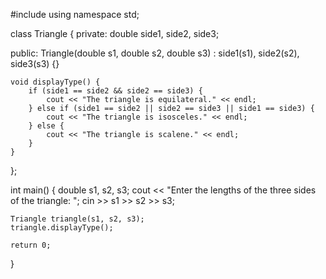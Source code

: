 #include <iostream>
using namespace std;

class Triangle {
private:
    double side1, side2, side3;

public:
    Triangle(double s1, double s2, double s3) : side1(s1), side2(s2), side3(s3) {}

    void displayType() {
        if (side1 == side2 && side2 == side3) {
            cout << "The triangle is equilateral." << endl;
        } else if (side1 == side2 || side2 == side3 || side1 == side3) {
            cout << "The triangle is isosceles." << endl;
        } else {
            cout << "The triangle is scalene." << endl;
        }
    }
};

int main() {
    double s1, s2, s3;
    cout << "Enter the lengths of the three sides of the triangle: ";
    cin >> s1 >> s2 >> s3;

    Triangle triangle(s1, s2, s3);
    triangle.displayType();

    return 0;
}

